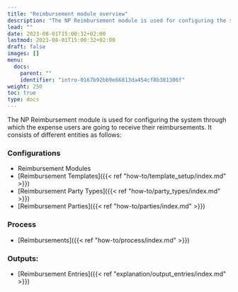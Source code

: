 ```yaml
---
title: "Reimbursement module overview"
description: "The NP Reimbursement module is used for configuring the system through which the expense users are going to receive their reimbursements."
lead: ""
date: 2023-08-01T15:00:32+02:00
lastmod: 2023-08-01T15:00:32+02:00
draft: false
images: []
menu:
  docs:
    parent: ""
    identifier: "intro-0167b92bb9e66813da454cf8b381306f"
weight: 250
toc: true
type: docs
---
```

The NP Reimbursement module is used for configuring the system through which the expense users are going to receive their reimbursements. It consists of different entities as follows:

### Configurations

- Reimbursement Modules
- [Reimbursement Templates]({{< ref "how-to/template_setup/index.md" >}})
- [Reimbursement Party Types]({{< ref "how-to/party_types/index.md" >}})
- [Reimbursement Parties]({{< ref "how-to/parties/index.md" >}})

### Process

- [Reimbursements]({{< ref "how-to/process/index.md" >}})

### Outputs:

- [Reimbursement Entries]({{< ref "explanation/output_entries/index.md" >}})
